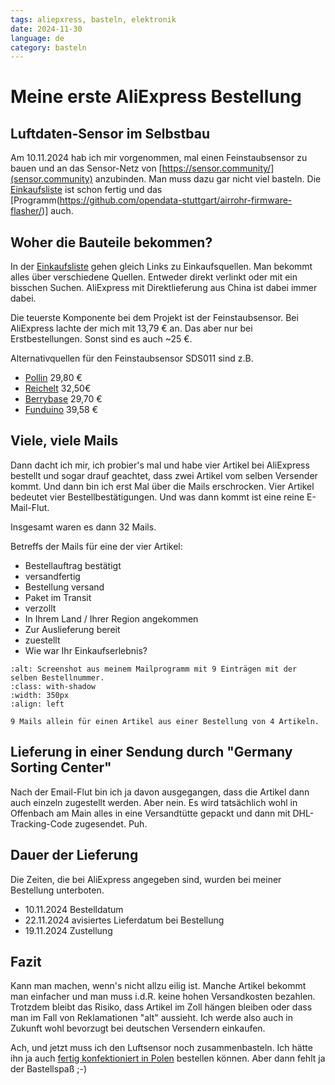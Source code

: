 ```yaml
---
tags: aliepxress, basteln, elektronik
date: 2024-11-30
language: de
category: basteln
---
```


# Meine erste AliExpress Bestellung

## Luftdaten-Sensor im Selbstbau

Am 10.11.2024 hab ich mir vorgenommen, mal einen Feinstaubsensor zu bauen und an das Sensor-Netz von [https://sensor.community/](sensor.community) anzubinden. Man muss dazu gar nicht viel basteln. Die [Einkaufsliste](https://sensor.community/de/sensors/airrohr/) ist schon fertig und das [Programm(https://github.com/opendata-stuttgart/airrohr-firmware-flasher/)] auch.

## Woher die Bauteile bekommen?

In der [Einkaufsliste](https://sensor.community/de/sensors/airrohr/) gehen gleich Links zu Einkaufsquellen. Man bekommt alles über verschiedene Quellen. Entweder direkt verlinkt oder mit ein bisschen Suchen. AliExpress mit Direktlieferung aus China ist dabei immer dabei.

Die teuerste Komponente bei dem Projekt ist der Feinstaubsensor. Bei AliExpress lachte der mich mit 13,79 € an. Das aber nur bei Erstbestellungen. Sonst sind es auch ~25 €.

Alternativquellen für den Feinstaubsensor SDS011 sind z.B.

* [Pollin](https://www.pollin.de/p/joy-it-feinstaubsensor-sds011-811029) 29,80 €
* [Reichelt](https://www.reichelt.de/feinstaubsensor-nova-fitness-inkl-usb-adapter-sds011-p243264.html?search=sds011) 32,50€
* [Berrybase](https://www.berrybase.de/nova-fitness-sds011-feinstaub-sensor-inkl.-usb-adapter) 29,70 €
* [Funduino](https://funduinoshop.com/elektronische-module/sensoren/feinstaub/nova-fitness-sds011-feinstaub-sensor) 39,58 €

## Viele, viele Mails

Dann dacht ich mir, ich probier's mal und habe vier Artikel bei AliExpress bestellt und sogar drauf geachtet, dass zwei Artikel vom selben Versender kommt. Und dann bin ich erst Mal über die Mails erschrocken. Vier Artikel bedeutet vier Bestellbestätigungen. Und was dann kommt ist eine reine E-Mail-Flut.

Insgesamt waren es dann 32 Mails.

Betreffs der Mails für eine der vier Artikel:

* Bestellauftrag bestätigt
* versandfertig
* Bestellung versand
* Paket im Transit
* verzollt
* In Ihrem Land / Ihrer Region angekommen
* Zur Auslieferung bereit
* zuestellt
* Wie war Ihr Einkaufserlebnis?


```{thumbnail} Aliexpress-2024-12-01_17-04.png
:alt: Screenshot aus meinem Mailprogramm mit 9 Einträgen mit der selben Bestellnummer.
:class: with-shadow
:width: 350px
:align: left

9 Mails allein für einen Artikel aus einer Bestellung von 4 Artikeln.
```

## Lieferung in einer Sendung durch "Germany Sorting Center"

Nach der Email-Flut bin ich ja davon ausgegangen, dass die Artikel dann auch einzeln zugestellt werden. Aber nein. Es wird tatsächlich wohl in Offenbach am Main alles in eine Versandtütte gepackt und dann mit DHL-Tracking-Code zugesendet. Puh.

## Dauer der Lieferung

Die Zeiten, die bei AliExpress angegeben sind, wurden bei meiner Bestellung unterboten.

* 10.11.2024 Bestelldatum
* 22.11.2024 avisiertes Lieferdatum bei Bestellung
* 19.11.2024 Zustellung

## Fazit

Kann man machen, wenn's nicht allzu eilig ist. Manche Artikel bekommt man einfacher und man muss i.d.R. keine hohen Versandkosten bezahlen. Trotzdem bleibt das Risiko, dass Artikel im Zoll hängen bleiben oder dass man im Fall von Reklamationen "alt" aussieht. Ich werde also auch in Zukunft wohl bevorzugt bei deutschen Versendern einkaufen.

Ach, und jetzt muss ich den Luftsensor noch zusammenbasteln. Ich hätte ihn ja auch [fertig konfektioniert in Polen](https://nettigo.eu/products/sensor-community-kit-sds011-bme280-english-language-harness-cable-edition) bestellen können. Aber dann fehlt ja der Bastellspaß ;-)